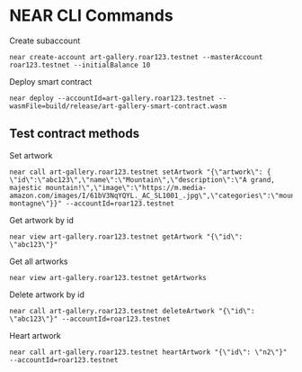 # NEAR CLI Commands

Create subaccount
```
near create-account art-gallery.roar123.testnet --masterAccount roar123.testnet --initialBalance 10
```

Deploy smart contract
```
near deploy --accountId=art-gallery.roar123.testnet --wasmFile=build/release/art-gallery-smart-contract.wasm
```

## Test contract methods

Set artwork
```
near call art-gallery.roar123.testnet setArtwork "{\"artwork\": { \"id\":\"abc123\",\"name\":\"Mountain\",\"description\":\"A grand, majestic mountain!\",\"image\":\"https://m.media-amazon.com/images/I/61bV3NqYQYL._AC_SL1001_.jpg\",\"categories\":\"mountain, montagne\"}}" --accountId=roar123.testnet
```

Get artwork by id
```
near view art-gallery.roar123.testnet getArtwork "{\"id\": \"abc123\"}"
```

Get all artworks
```
near view art-gallery.roar123.testnet getArtworks
```

Delete artwork by id
```
near call art-gallery.roar123.testnet deleteArtwork "{\"id\": \"abc123\"}" --accountId=roar123.testnet
```

Heart artwork
```
near call art-gallery.roar123.testnet heartArtwork "{\"id\": \"n2\"}" --accountId=roar123.testnet
```